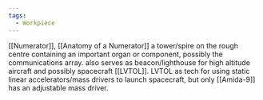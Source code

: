 ```yaml
---
tags:
  - Workpiece
---
```

[[Numerator]], [[Anatomy of a Numerator]]
a tower/spire on the rough centre containing an important organ or component, possibly the communications array.
also serves as beacon/lighthouse for high altitude aircraft and possibly spacecraft [[LVTOL]].
LVTOL as tech for using static linear accelerators/mass drivers to launch spacecraft, but only [[Amida-9]] has an adjustable mass driver. 
